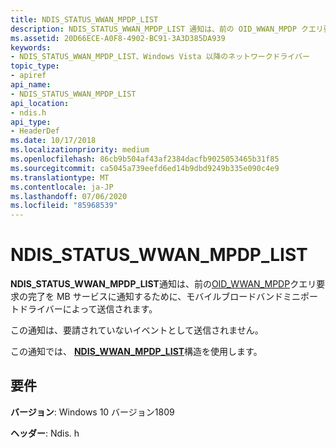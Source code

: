 ```yaml
---
title: NDIS_STATUS_WWAN_MPDP_LIST
description: NDIS_STATUS_WWAN_MPDP_LIST 通知は、前の OID_WWAN_MPDP クエリ要求の完了を MB サービスに通知するために、モバイルブロードバンドミニポートドライバーによって送信されます。
ms.assetid: 20D66ECE-A0F8-4902-BC91-3A3D385DA939
keywords:
- NDIS_STATUS_WWAN_MPDP_LIST、Windows Vista 以降のネットワークドライバー
topic_type:
- apiref
api_name:
- NDIS_STATUS_WWAN_MPDP_LIST
api_location:
- ndis.h
api_type:
- HeaderDef
ms.date: 10/17/2018
ms.localizationpriority: medium
ms.openlocfilehash: 86cb9b504af43af2384dacfb9025053465b31f85
ms.sourcegitcommit: ca5045a739eefd6ed14b9dbd9249b335e090c4e9
ms.translationtype: MT
ms.contentlocale: ja-JP
ms.lasthandoff: 07/06/2020
ms.locfileid: "85968539"
---
```

# <a name="ndis_status_wwan_mpdp_list"></a>NDIS_STATUS_WWAN_MPDP_LIST

**NDIS_STATUS_WWAN_MPDP_LIST**通知は、前の[OID_WWAN_MPDP](oid-wwan-mpdp.md)クエリ要求の完了を MB サービスに通知するために、モバイルブロードバンドミニポートドライバーによって送信されます。

この通知は、要請されていないイベントとして送信されません。

この通知では、 [**NDIS_WWAN_MPDP_LIST**](https://docs.microsoft.com/windows-hardware/drivers/ddi/ndiswwan/ns-ndiswwan-_ndis_wwan_mpdp_list)構造を使用します。

## <a name="requirements"></a>要件

**バージョン**: Windows 10 バージョン1809

**ヘッダー**: Ndis. h


